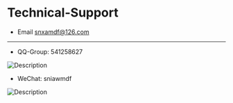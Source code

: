 # Technical-Support

- Email snxamdf@126.com

---

- QQ-Group: 541258627

![Description](/imgs/assets/qq-group.jpg)

- WeChat: sniawmdf

![Description](/imgs/assets/we-chat.jpg)
